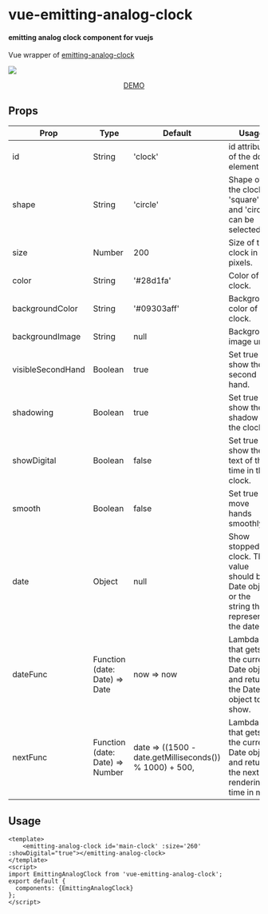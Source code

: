 vue-emitting-analog-clock
========

#### emitting analog clock component for vuejs ####
Vue wrapper of [emitting-analog-clock](https://moritanian.github.io/emitting-analog-clock)

<a href="https://moritanian.github.io/emitting-analog-clock"><img src="https://moritanian.github.io/emitting-analog-clock/sample.png"/></a>


<p align="center"><a href="https://moritanian.github.io/emitting-analog-clock">DEMO</a></p>

## Props

| Prop    | Type | Default | Usage  |
| ------  | ---- | --- | ------ |
| id   | String | 'clock' | id attribute of the dom element |
| shape | String | 'circle' | Shape of the clock. 'square' and 'circle' can be selected. |
| size | Number | 200 | Size of the clock in pixels. |
| color | String | '#28d1fa' | Color of the clock. |
| backgroundColor | String | '#09303aff' | Background color of the clock. |
| backgroundImage | String | null | Background image url. |
| visibleSecondHand | Boolean | true | Set true to show the second hand. |
| shadowing | Boolean | true | Set true to show the shadow of the clock. |
| showDigital | Boolean | false | Set true to show the text of the time in the clock. |
| smooth | Boolean | false | Set true to move hands smoothly. |
| date | Object | null | Show stopped clock. The value should be Date object or the string that represents the date. |
| dateFunc | Function (date: Date) => Date | now => now | Lambda that gets the current Date object and returns the Date object to show. |
| nextFunc | Function (date: Date) => Number | date => ((1500 - date.getMilliseconds()) % 1000) + 500, | Lambda that gets the current Date object and returns the next rendering time in ms. |


## Usage
```demo.vue
<template>
    <emitting-analog-clock id='main-clock' :size='260' :showDigital="true"></emitting-analog-clock>
</template>
<script>
import EmittingAnalogClock from 'vue-emitting-analog-clock';
export default {
  components: {EmittingAnalogClock}
};
</script>
```
